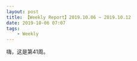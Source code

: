 ```yaml
---
layout: post
title: 【Weekly Report】2019.10.06 ~ 2019.10.12
date: 2019-10-06 07:07
tags:
    - Weekly
---
```


嗨，这是第41周。
